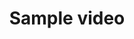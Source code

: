 ---
layout: page
title: "Sample video"
exclude: true
servicesWithoutDescription: true

spotlight:
  imgDir: /img/spotlight/home
  imgAlt: "Triple D : Design, Develop, Deploy"
  logoAnimation: true
  video: true
  videoFile: /files/electric.mp4

intro:
  text: Triple D is a belgian software development company founded by and consisting entirely out of veteran software engineers. It is a small, completely independent company with very highly skilled, experienced and opinionated software engineers with a clear vision how to develop software successfully.

services:
  - name: Team as a service
    imgPath: /img/team.svg
    imgAlt: Team
    color: red
  - name: Reinforcement
    imgPath: /img/reinforcement.svg
    imgAlt: Reinforcement
    color: green
  - name: Trainings and workshops
    imgPath: /img/training.svg
    imgAlt: Training
    color: blue
    
about-us:
  column1Title: Who are we
  column1Text: We founded Triple D from our passion for software development. "We" are a group of veteran software engineers with the aim of having a *larger, positive impact* on the belgian software industry.
  column2Title: What drives us
  column2Text: Our main motivation is delivering high quality, rock SOLID and well designed software. We want to create products that will fit your needs and that will pay off your investments for years to come. *A challenging job well done, that is what we aim for.*

testimonials:
  - quote: quote1
    person: person1
  - quote: quote2
    person: person2
  - quote: quote3
  - quote: quote4
    person: person4
  - quote: quote5
    person: person5
  
footer:
  If you could use our help, let us know. Our normal base of operation in Belgium is Ghent, Antwerp, Brussels triangle. <br>But we are open to any interesting proposals. Contact us!
---